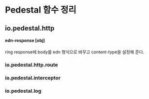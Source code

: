 # Pedestal 함수 정리

## io.pedestal.http

#### edn-response [obj]
ring response에 body를 edn 형식으로 바꾸고 content-type을 설정해 준다.

### io.pedestal.http.route
### io.pedestal.interceptor
### io.pedestal.log

